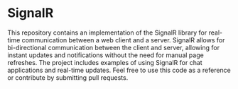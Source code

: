# SignalR

This repository contains an implementation of the SignalR library for real-time communication between a web client and a server. SignalR allows for bi-directional communication between the client and server, allowing for instant updates and notifications without the need for manual page refreshes. The project includes examples of using SignalR for chat applications and real-time updates.  Feel free to use this code as a reference or contribute by submitting pull requests.
